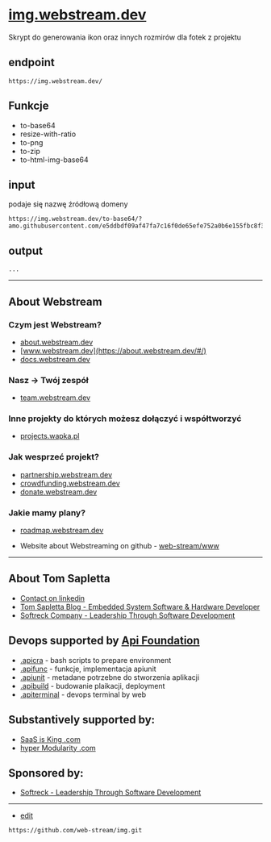 # [img.webstream.dev](https://img.webstream.dev/)


Skrypt do generowania ikon oraz innych rozmirów dla fotek z projektu
 
## endpoint

```
https://img.webstream.dev/
```

## Funkcje

+ to-base64
+ resize-with-ratio
+ to-png
+ to-zip
+ to-html-img-base64


## input
podaje się nazwę źródłową domeny

```
https://img.webstream.dev/to-base64/?amo.githubusercontent.com/e5ddbdf09af47fa7c16f0de65efe752a0b6e155fbc8f3e7858b9d0696e1d7fbe/68747470733a2f2f6c6f676f2e77656273747265616d2e6465762f332f636f7665722e706e67
```

## output


```
...
```

---

## About Webstream


### Czym jest Webstream?

+ [about.webstream.dev](https://about.webstream.dev/#/)
+ [www.webstream.dev](https://about.webstream.dev/#/)
+ [docs.webstream.dev](https://docs.webstream.dev/#/)


### Nasz -> Twój zespół
+ [team.webstream.dev](https://team.webstream.dev/)


### Inne projekty do których możesz dołączyć i współtworzyć
+ [projects.wapka.pl](https://projects.wapka.pl/)


### Jak wesprzeć projekt?
+ [partnership.webstream.dev](https://partnership.webstream.dev/#/)
+ [crowdfunding.webstream.dev](https://crowdfunding.webstream.dev/#/)
+ [donate.webstream.dev](https://donate.webstream.dev/#/)


### Jakie mamy plany?
+ [roadmap.webstream.dev](https://roadmap.webstream.dev/#/)

+  Website about Webstreaming on github - [web-stream/www](https://github.com/web-stream/www)

---

## About Tom Sapletta

+ [Contact on linkedin](https://www.linkedin.com/in/tom-sapletta-com/)
+ [Tom Sapletta Blog - Embedded System Software & Hardware Developer](https://tom.sapletta.com/)
+ [Softreck Company - Leadership Through Software Development](https://softreck.com/)


## Devops supported by [Api Foundation](https://www.apifoundation.com)

+ [.apicra](https://www.apicra.com) - bash scripts to prepare environment
+ [.apifunc](https://www.apifunc.com) - funkcje, implementacja apiunit
+ [.apiunit](https://www.apiunit.com) - metadane potrzebne do stworzenia aplikacji
+ [.apibuild](https://www.apibuild.com) - budowanie plaikacji, deployment
+ [.apiterminal](https://www.apiterminal.com) - devops terminal by web


## Substantively supported by: 

+ [SaaS is King .com](https://www.saasisking.com/)
+ [hyper Modularity .com](https://www.hypermodularity.com/)


## Sponsored by:

+ [Softreck - Leadership Through Software Development](https://softreck.com/)




---
+ [edit](https://github.com/web-stream/img/edit/main/README.md)

```
https://github.com/web-stream/img.git
```
